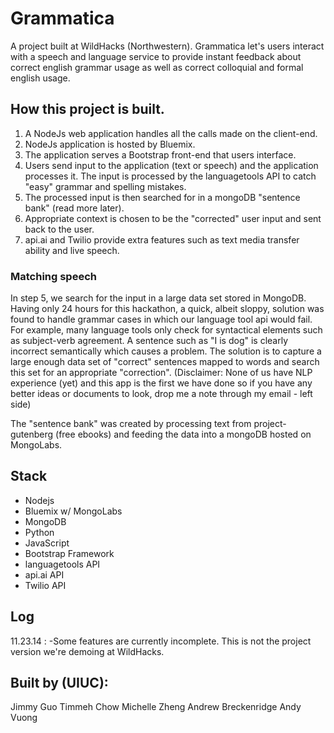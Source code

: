 # Grammatica

A project built at WildHacks (Northwestern). Grammatica let's users interact with a speech
and language service to provide instant feedback about correct english grammar usage as well
as correct colloquial and formal english usage.

## How this project is built.
1. A NodeJs web application handles all the calls made on the client-end.
2. NodeJs application is hosted by Bluemix.
3. The application serves a Bootstrap front-end that users interface.
4. Users send input to the application (text or speech) and the application processes it. The
input is processed by the languagetools API to catch "easy" grammar and spelling mistakes.
5. The processed input is then searched for in a mongoDB "sentence bank" (read more later).
6. Appropriate context is chosen to be the "corrected" user input and sent back to the user.
7. api.ai and Twilio provide extra features such as text media transfer ability and live speech.

### Matching speech
In step 5, we search for the input in a large data set stored in MongoDB. Having only
24 hours for this hackathon, a quick, albeit sloppy, solution was found to handle grammar
cases in which our language tool api would fail. For example, many language tools only
check for syntactical elements such as subject-verb agreement. A sentence such as "I is dog"
is clearly incorrect semantically which causes a problem. The solution is to capture
a large enough data set of "correct" sentences mapped to words and search this set for an
appropriate "correction". (Disclaimer: None of us have NLP experience (yet) and this app is the
first we have done so if you have any better ideas or documents to look, drop me a note
through my email - left side)

The "sentence bank" was created by processing text from project-gutenberg (free ebooks) and
feeding the data into a mongoDB hosted on MongoLabs.


## Stack
- Nodejs
- Bluemix w/ MongoLabs
- MongoDB
- Python
- JavaScript
- Bootstrap Framework
- languagetools API
- api.ai API
- Twilio API

## Log
11.23.14 : 
-Some features are currently incomplete. This is not the project version we're demoing at WildHacks.

## Built by (UIUC):
Jimmy Guo
Timmeh Chow
Michelle Zheng
Andrew Breckenridge
Andy Vuong
